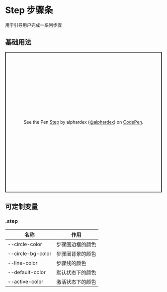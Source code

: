 # Step 步骤条

用于引导用户完成一系列步骤

## 基础用法

<p class="codepen" data-height="450" data-theme-id="dark" data-default-tab="html,result" data-user="alphardex" data-slug-hash="WNQROLq" style="height: 450px; box-sizing: border-box; display: flex; align-items: center; justify-content: center; border: 2px solid; margin: 1em 0; padding: 1em;" data-pen-title="Step">
  <span>See the Pen <a href="https://codepen.io/alphardex/pen/WNQROLq">
  Step</a> by alphardex (<a href="https://codepen.io/alphardex">@alphardex</a>)
  on <a href="https://codepen.io">CodePen</a>.</span>
</p>
<script async src="https://static.codepen.io/assets/embed/ei.js"></script>

## 可定制变量

### .step

| 名称              | 作用             |
| ----------------- | ---------------- |
| --circle-color    | 步骤圈边框的颜色 |
| --circle-bg-color | 步骤圈背景的颜色 |
| --line-color      | 步骤线的颜色     |
| --default-color   | 默认状态下的颜色 |
| --active-color    | 激活状态下的颜色 |
